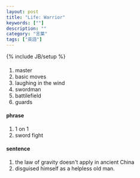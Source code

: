 ```yaml
---
layout: post
title: "Life: Warrior"
keywords: [""]
description: ""
category: "言葉"
tags: ["英語"]
---
```

{% include JB/setup %}

####
1. master
2. basic moves
3. laughing in the wind
4. swordman
5. battilefield
6. guards

#### phrase
1. 1 on 1
2. sword fight

#### sentence
1. the law of gravity doesn't apply in ancient China
2. disguised himself as a helpless old man.
